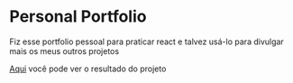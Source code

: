# Personal Portfolio

<p>Fiz esse portfolio pessoal para praticar react e talvez usá-lo para divulgar mais os meus outros projetos</p>
<p><a href="https://bruna-fonseca-portoflio.netlify.app/">Aqui</a> você pode ver o resultado do projeto</p>
